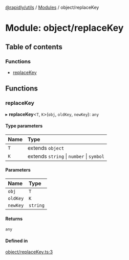 [@rapidly/utils](../README.md) / [Modules](../modules.md) / object/replaceKey

# Module: object/replaceKey

## Table of contents

### Functions

- [replaceKey](object_replaceKey.md#replacekey)

## Functions

### replaceKey

▸ **replaceKey**<`T`, `K`\>(`obj`, `oldKey`, `newKey`): `any`

#### Type parameters

| Name | Type |
| :------ | :------ |
| `T` | extends `object` |
| `K` | extends `string` \| `number` \| `symbol` |

#### Parameters

| Name | Type |
| :------ | :------ |
| `obj` | `T` |
| `oldKey` | `K` |
| `newKey` | `string` |

#### Returns

`any`

#### Defined in

[object/replaceKey.ts:3](https://github.com/canguser/rapidly-utils/blob/3c92917/main/object/replaceKey.ts#L3)
